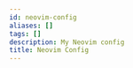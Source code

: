 ```yaml
---
id: neovim-config
aliases: []
tags: []
description: My Neovim config
title: Neovim Config
---
```



